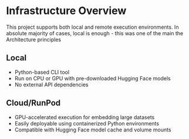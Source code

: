 # Infrastructure Overview

This project supports both local and remote execution environments. In absolute majority of cases, local is enough - this was one of the main the Architecture principles

## Local

- Python-based CLI tool
- Run on CPU or GPU with pre-downloaded Hugging Face models
- No external API dependencies


## Cloud/RunPod

- GPU-accelerated execution for embedding large datasets
- Easily deployable using containerized Python environments
- Compatible with Hugging Face model cache and volume mounts